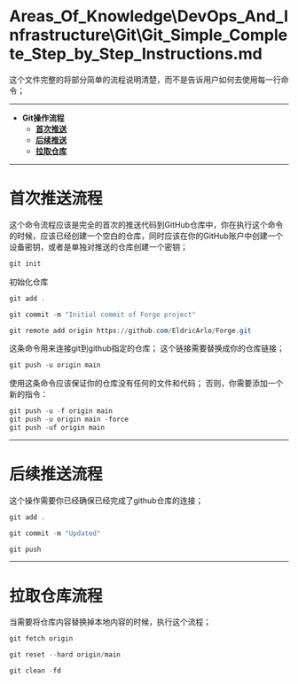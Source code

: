 # Areas_Of_Knowledge\DevOps_And_Infrastructure\Git\Git_Simple_Complete_Step_by_Step_Instructions.md

这个文件完整的将部分简单的流程说明清楚，而不是告诉用户如何去使用每一行命令；

---

*   **Git操作流程**
    *   [**首次推送**](#首次推送流程)
    *   [**后续推送**](#后续推送流程)
    *   [**拉取仓库**](#拉取仓库流程)

---

# 首次推送流程

这个命令流程应该是完全的首次的推送代码到GitHub仓库中，你在执行这个命令的时候，应该已经创建一个空白的仓库，同时应该在你的GitHub账户中创建一个设备密钥，或者是单独对推送的仓库创建一个密钥；
```PowerShell
git init
```
初始化仓库
```PowerShell
git add .
```
```PowerShell
git commit -m "Initial commit of Forge project"
```
```PowerShell
git remote add origin https://github.com/EldricArlo/Forge.git
```
这条命令用来连接git到github指定的仓库；
这个链接需要替换成你的仓库链接；
```PowerShell
git push -u origin main
```
使用这条命令应该保证你的仓库没有任何的文件和代码；
否则，你需要添加一个新的指令：
```PowerShell
git push -u -f origin main
git push -u origin main -force
git push -uf origin main
```

---

# 后续推送流程

这个操作需要你已经确保已经完成了github仓库的连接；
```PowerShell
git add .
```
```PowerShell
git commit -m "Updated"
```
```PowerShell
git push
```

---

# 拉取仓库流程

当需要将仓库内容替换掉本地内容的时候，执行这个流程；
```PowerShell
git fetch origin
```
```PowerShell
git reset --hard origin/main
```
```PowerShell
git clean -fd
```

